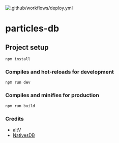 ![.github/workflows/deploy.yml](https://github.com/IchigoWalker/altv-particles/workflows/.github/workflows/deploy.yml/badge.svg)

# particles-db

## Project setup

```
npm install
```

### Compiles and hot-reloads for development

```
npm run dev
```

### Compiles and minifies for production

```
npm run build
```

### Credits

- [altV](https://altv.mp/#/)
- [NativesDB](https://github.com/altmp/native-docs)
